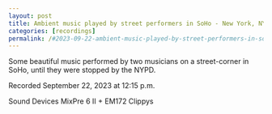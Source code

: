 ```yaml
---
layout: post
title: Ambient music played by street performers in SoHo - New York, NY
categories: [recordings]
permalink: /#2023-09-22-ambient-music-played-by-street-performers-in-soho-new-york-ny
---
```


Some beautiful music performed by two musicians on a street-corner in SoHo, until they were stopped by the NYPD.

Recorded September 22, 2023 at 12:15 p.m.

Sound Devices MixPre 6 II + EM172 Clippys<!--more-->